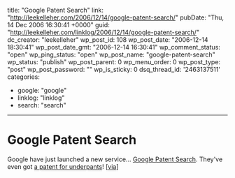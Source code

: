 title: "Google Patent Search"
link: "http://leekelleher.com/2006/12/14/google-patent-search/"
pubDate: "Thu, 14 Dec 2006 16:30:41 +0000"
guid: "http://leekelleher.com/linklog/2006/12/14/google-patent-search/"
dc_creator: "leekelleher"
wp_post_id: 108
wp_post_date: "2006-12-14 18:30:41"
wp_post_date_gmt: "2006-12-14 16:30:41"
wp_comment_status: "open"
wp_ping_status: "open"
wp_post_name: "google-patent-search"
wp_status: "publish"
wp_post_parent: 0
wp_menu_order: 0
wp_post_type: "post"
wp_post_password: ""
wp_is_sticky: 0
dsq_thread_id: '2463137511'
categories:
  - google: "google"
  - linklog: "linklog"
  - search: "search"

---

# Google Patent Search

Google have just launched a new service... <a href="http://www.google.com/patents" >Google Patent Search</a>. They've even got <a href="http://www.google.com/patents?id=kq0IAAAAEBAJ">a patent for underpants</a>! [<a href="http://blog.outer-court.com/archive/2006-12-14-n35.html">via</a>]